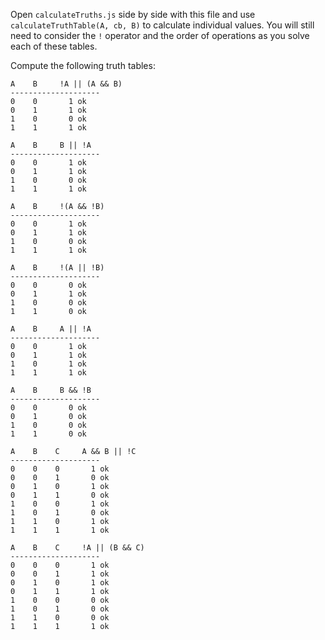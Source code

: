 Open `calculateTruths.js` side by side with this file and use
`calculateTruthTable(A, cb, B)` to calculate individual values. You will still
need to consider the `!` operator and the order of operations as you solve each
of these tables.

Compute the following truth tables:


```
A    B     !A || (A && B)
--------------------
0    0       1 ok
0    1       1 ok
1    0       0 ok
1    1       1 ok
```

```
A    B     B || !A
--------------------
0    0       1 ok
0    1       1 ok
1    0       0 ok
1    1       1 ok
```

```
A    B     !(A && !B)
--------------------
0    0       1 ok
0    1       1 ok
1    0       0 ok
1    1       1 ok
```

```
A    B     !(A || !B)
--------------------
0    0       0 ok
0    1       1 ok
1    0       0 ok
1    1       0 ok
```

```
A    B     A || !A
--------------------
0    0       1 ok
0    1       1 ok
1    0       1 ok
1    1       1 ok
```

```
A    B     B && !B
--------------------
0    0       0 ok
0    1       0 ok
1    0       0 ok
1    1       0 ok
```

```
A    B    C     A && B || !C
--------------------
0    0    0       1 ok
0    0    1       0 ok
0    1    0       1 ok
0    1    1       0 ok
1    0    0       1 ok
1    0    1       0 ok
1    1    0       1 ok
1    1    1       1 ok
```

```
A    B    C     !A || (B && C)
--------------------
0    0    0       1 ok
0    0    1       1 ok
0    1    0       1 ok
0    1    1       1 ok
1    0    0       0 ok
1    0    1       0 ok
1    1    0       0 ok
1    1    1       1 ok
```
